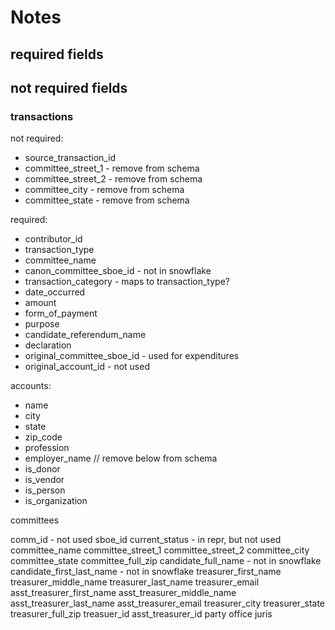 # Notes

## required fields

## not required fields

### transactions

not required:

- source_transaction_id
- committee_street_1 - remove from schema
- committee_street_2 - remove from schema
- committee_city - remove from schema
- committee_state - remove from schema

required:

- contributor_id
- transaction_type
- committee_name
- canon_committee_sboe_id - not in snowflake
- transaction_category - maps to transaction_type?
- date_occurred
- amount
- form_of_payment
- purpose
- candidate_referendum_name
- declaration
- original_committee_sboe_id - used for expenditures
- original_account_id - not used

accounts:

- name
- city
- state
- zip_code
- profession
- employer_name
  // remove below from schema
- is_donor
- is_vendor
- is_person
- is_organization

committees

comm_id - not used
sboe_id
current_status - in repr, but not used
committee_name
committee_street_1
committee_street_2
committee_city
committee_state
committee_full_zip
candidate_full_name - not in snowflake
candidate_first_last_name - not in snowflake
treasurer_first_name
treasurer_middle_name
treasurer_last_name
treasurer_email
asst_treasurer_first_name
asst_treasurer_middle_name
asst_treasurer_last_name
asst_treasurer_email
treasurer_city
treasurer_state
treasurer_full_zip
treasuer_id
asst_treasurer_id
party
office
juris
